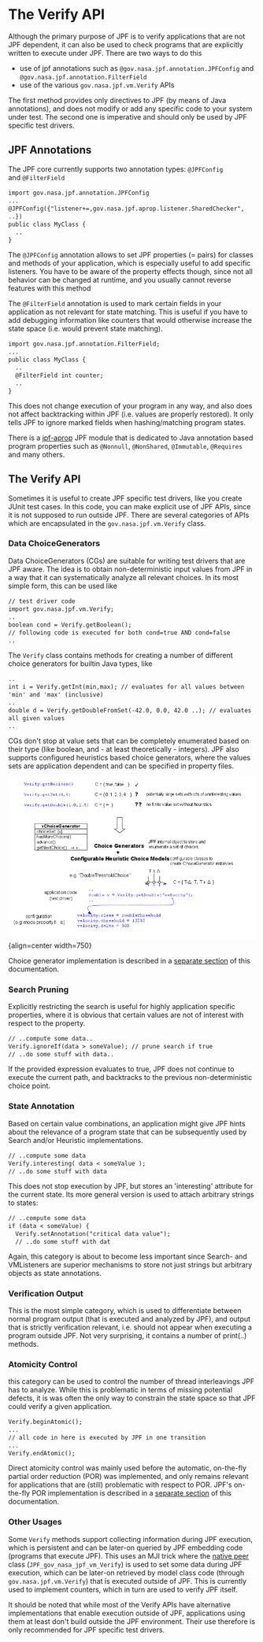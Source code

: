 # The Verify API #
Although the primary purpose of JPF is to verify applications that are not JPF dependent, it can also be used to check programs that are explicitly written to execute under JPF. There are two ways to do this

 * use of jpf annotations such as `@gov.nasa.jpf.annotation.JPFConfig` and `@gov.nasa.jpf.annotation.FilterField`
 * use of the various `gov.nasa.jpf.vm.Verify` APIs

The first method provides only directives to JPF (by means of Java annotations), and does not modify or add any specific code to your system under test. The second one is imperative and should only be used by JPF specific test drivers.

## JPF Annotations ##
The JPF core currently supports two annotation types: `@JPFConfig` and `@FilterField`

~~~~~~~~ {.java}
import gov.nasa.jpf.annotation.JPFConfig
...
@JPFConfig({"listener+=,gov.nasa.jpf.aprop.listener.SharedChecker", ..})
public class MyClass {
  ..
}
~~~~~~~~

The `@JPFConfig` annotation allows to set JPF properties (<key>=<value> pairs) for classes and methods of your application, which is especially useful to add specific listeners. You have to be aware of the property effects though, since not all behavior can be changed at runtime, and you usually cannot reverse features with this method

The `@FilterField` annotation is used to mark certain fields in your application as not relevant for state matching. This is useful if you have to add debugging information like counters that would otherwise increase the state space (i.e. would prevent state matching).

~~~~~~~~ {.java}
import gov.nasa.jpf.annotation.FilterField;
...
public class MyClass {
  ..
  @FilterField int counter;
  ..
}
~~~~~~~~

This does not change execution of your program in any way, and also does not affect backtracking within JPF (i.e. values are properly restored). It only tells JPF to ignore marked fields when hashing/matching program states.

There is a [jpf-aprop](wiki:projects/jpf-aprop) JPF module that is dedicated to Java annotation based program properties such as `@Nonnull`, `@NonShared`, `@Immutable`, `@Requires` and many others.

## The Verify API ##

Sometimes it is useful to create JPF specific test drivers, like you create JUnit test cases. In this code, you can make explicit use of JPF APIs, since it is not supposed to run outside JPF. There are several categories of APIs which are encapsulated in the `gov.nasa.jpf.vm.Verify` class.

### Data ChoiceGenerators ###
Data ChoiceGenerators (CGs) are suitable for writing test drivers that are JPF aware. The idea is to obtain non-deterministic input values from JPF in a way that it can systematically analyze all relevant choices. In its most simple form, this can be used like

~~~~~~~~ {.java}
// test driver code
import gov.nasa.jpf.vm.Verify;
..
boolean cond = Verify.getBoolean();
// following code is executed for both cond=true AND cond=false
..
~~~~~~~~

The `Verify` class contains methods for creating a number of different choice generators for builtin Java types, like

~~~~~~~~ {.java}
..
int i = Verify.getInt(min,max); // evaluates for all values between 'min' and 'max' (inclusive)
..
double d = Verify.getDoubleFromSet(-42.0, 0.0, 42.0 ..); // evaluates all given values
..
~~~~~~~~ 


CGs don't stop at value sets that can be completely enumerated based on their type (like boolean, and - at least theoretically - integers). JPF also supports configured heuristics based choice generators, where the values sets are application dependent and can be specified in property files.

![Figure: Data ChoiceGenerators](../graphics/png/choicegen-example.png){align=center width=750}

Choice generator implementation is described in a [separate section](wiki:devel/choicegenerator) of this documentation.

### Search Pruning ###

Explicitly restricting the search is useful for highly application specific properties, where it is obvious that certain values are not of interest with respect to the property.

~~~~~~~~ {.java}
// ..compute some data..
Verify.ignoreIf(data > someValue); // prune search if true
// ..do some stuff with data..
~~~~~~~~
If the provided expression evaluates to true, JPF does not continue to execute the current path, and backtracks to the previous non-deterministic choice point.

### State Annotation ###
Based on certain value combinations, an application might give JPF hints about the relevance of a program state that can be subsequently used by Search and/or Heuristic implementations.

~~~~~~~~ {.java}
// ..compute some data
Verify.interesting( data < someValue );
// ..do some stuff with data
~~~~~~~~

This does not stop execution by JPF, but stores an 'interesting' attribute for the current state. Its more general version is used to attach arbitrary strings to states:

~~~~~~~~ {.java}
// ..compute some data
if (data < someValue) {
  Verify.setAnnotation("critical data value");
  // ..do some stuff with dat
~~~~~~~~

Again, this category is about to become less important since Search- and VMListeners are superior mechanisms to store not just strings but arbitrary objects as state annotations.

### Verification Output ###

This is the most simple category, which is used to differentiate between normal program output (that is executed and analyzed by JPF), and output that is strictly verification relevant, i.e. should not appear when executing a program outside JPF. Not very surprising, it contains a number of print(..) methods.

### Atomicity Control ###

this category can be used to control the number of thread interleavings JPF has to analyze. While this is problematic in terms of missing potential defects, it is was often the only way to constrain the state space so that JPF could verify a given application.

~~~~~~~~ {.java}
Verify.beginAtomic();
...
// all code in here is executed by JPF in one transition
...
Verify.endAtomic();
~~~~~~~~

Direct atomicity control was mainly used before the automatic, on-the-fly partial order reduction (POR) was implemented, and only remains relevant for applications that are (still) problematic with respect to POR. JPF's on-the-fly POR implementation is described in a [separate section](../devel/partial_order_reduction.md) of this documentation.

### Other Usages ###

Some `Verify` methods support collecting information during JPF execution, which is persistent and can be later-on queried by JPF embedding code (programs that execute JPF). This uses an MJI trick where the [native peer](../devel/mji.md) class (`JPF_gov_nasa_jpf_vm_Verify`) is used to set some data during JPF execution, which can be later-on retrieved by model class code (through `gov.nasa.jpf.vm.Verify`) that is executed outside of JPF. This is currently used to implement counters, which in turn are used to verify JPF itself.

It should be noted that while most of the Verify APIs have alternative implementations that enable execution outside of JPF, applications using them at least don't build outside the JPF environment. Their use therefore is only recommended for JPF specific test drivers.